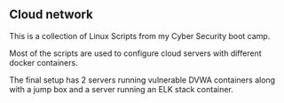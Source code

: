 ## Cloud network


This is a collection of Linux Scripts from my Cyber Security boot camp.

Most of the scripts are used to configure cloud servers with different  docker containers.

The final setup has 2 servers running vulnerable DVWA containers along with a jump box and a server running an ELK stack container.
